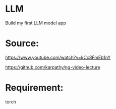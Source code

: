 # LLM
Build my first LLM model app

# Source:
https://www.youtube.com/watch?v=kCc8FmEb1nY

https://github.com/karpathy/ng-video-lecture

# Requirement:
torch

